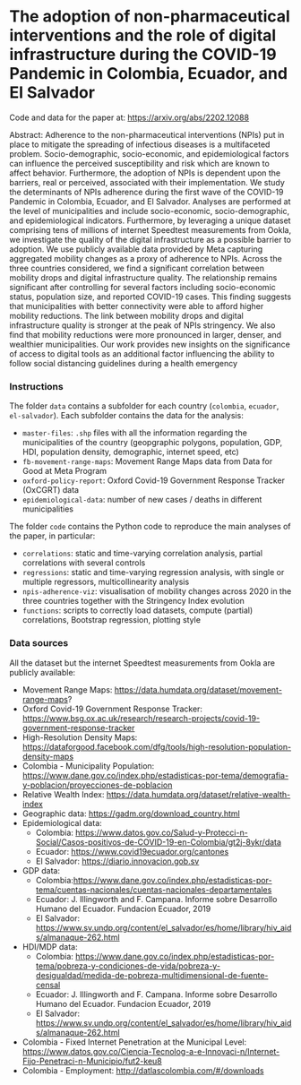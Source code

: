 # The adoption of non-pharmaceutical interventions and the role of digital infrastructure during the COVID-19 Pandemic in Colombia, Ecuador, and El Salvador

Code and data for the paper at: https://arxiv.org/abs/2202.12088

Abstract: Adherence to the non-pharmaceutical interventions (NPIs) put in place to mitigate the spreading of infectious diseases is a multifaceted problem. Socio-demographic, socio-economic, and epidemiological factors can influence the perceived susceptibility and risk which are known to affect behavior. Furthermore, the adoption of NPIs is dependent upon the barriers, real or perceived, associated with their implementation. We study the determinants of NPIs adherence during the first wave of the COVID-19 Pandemic in Colombia, Ecuador, and El Salvador. Analyses are performed at the level of municipalities and include socio-economic, socio-demographic, and epidemiological indicators. Furthermore, by leveraging a unique dataset comprising tens of millions of internet Speedtest measurements from Ookla, we investigate the quality of the digital infrastructure as a possible barrier to adoption. We use publicly available data provided by Meta capturing aggregated mobility changes as a proxy of adherence to NPIs. Across the three countries considered, we find a significant correlation between mobility drops and digital infrastructure quality. The relationship remains significant after controlling for several factors including socio-economic status, population size, and reported COVID-19 cases. This finding suggests that municipalities with better connectivity were able to afford higher mobility reductions. The link between mobility drops and digital infrastructure quality is stronger at the peak of NPIs stringency. We also find that mobility reductions were more pronounced in larger, denser, and wealthier municipalities. Our work provides new insights on the significance of access to digital tools as an additional factor influencing the ability to follow social distancing guidelines during a health emergency 


### Instructions
The folder ```data``` contains a subfolder for each country (```colombia```, ```ecuador```, ```el-salvador```). Each subfolder contains the data for the analysis:
- ```master-files```: ```.shp``` files with all the information regarding the municipalities of the country (geopgraphic polygons, population, GDP, HDI, population density, demographic, internet speed, etc)
- ```fb-movement-range-maps```: Movement Range Maps data from Data for Good at Meta Program
- ```oxford-policy-report```: Oxford Covid-19 Government Response Tracker (OxCGRT) data
- ```epidemiological-data```: number of new cases / deaths in different municipalities


The folder ```code``` contains the Python code to reproduce the main analyses of the paper, in particular:
- ```correlations```: static and time-varying correlation analysis, partial correlations with several controls 
- ```regressions```: static and time-varying regression analysis, with single or multiple regressors, multicollinearity analysis
- ```npis-adherence-viz```: visualisation of mobility changes across 2020 in the three countries together with the Stringency Index evolution
- ```functions```: scripts to correctly load datasets, compute (partial) correlations, Bootstrap regression, plotting style


### Data sources
All the dataset but the internet Speedtest measurements from Ookla are publicly available:
- Movement Range Maps: https://data.humdata.org/dataset/movement-range-maps?
- Oxford Covid-19 Government Response Tracker: https://www.bsg.ox.ac.uk/research/research-projects/covid-19-government-response-tracker
- High-Resolution Density Maps: https://dataforgood.facebook.com/dfg/tools/high-resolution-population-density-maps
- Colombia - Municipality Population: https://www.dane.gov.co/index.php/estadisticas-por-tema/demografia-y-poblacion/proyecciones-de-poblacion
- Relative Wealth Index: https://data.humdata.org/dataset/relative-wealth-index
- Geographic data: https://gadm.org/download_country.html
- Epidemiological data:
  - Colombia: https://www.datos.gov.co/Salud-y-Protecci-n-Social/Casos-positivos-de-COVID-19-en-Colombia/gt2j-8ykr/data
  - Ecuador: https://www.covid19ecuador.org/cantones
  - El Salvador: https://diario.innovacion.gob.sv
- GDP data:
  - Colombia:https://www.dane.gov.co/index.php/estadisticas-por-tema/cuentas-nacionales/cuentas-nacionales-departamentales
  - Ecuador: J. Illingworth and F. Campana. Informe sobre Desarrollo Humano del Ecuador. Fundacion Ecuador, 2019
  - El Salvador:  https://www.sv.undp.org/content/el_salvador/es/home/library/hiv_aids/almanaque-262.html
- HDI/MDP data:
  - Colombia: https://www.dane.gov.co/index.php/estadisticas-por-tema/pobreza-y-condiciones-de-vida/pobreza-y-desigualdad/medida-de-pobreza-multidimensional-de-fuente-censal
  - Ecuador: J. Illingworth and F. Campana. Informe sobre Desarrollo Humano del Ecuador. Fundacion Ecuador, 2019
  - El Salvador: https://www.sv.undp.org/content/el_salvador/es/home/library/hiv_aids/almanaque-262.html
- Colombia - Fixed Internet Penetration at the Municipal Level: https://www.datos.gov.co/Ciencia-Tecnolog-a-e-Innovaci-n/Internet-Fijo-Penetraci-n-Municipio/fut2-keu8
- Colombia - Employment: http://datlascolombia.com/#/downloads
